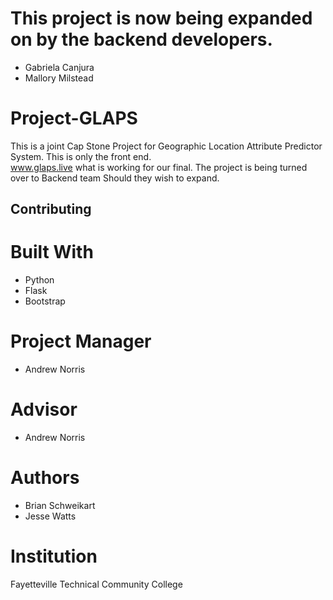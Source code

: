 # This project is now being expanded on by the backend developers.

- Gabriela Canjura
- Mallory Milstead


# Project-GLAPS
This is a joint Cap Stone Project for Geographic Location Attribute Predictor System. This is only the front end.  
www.glaps.live what is working for our final. The project is being turned over to Backend team Should they wish to expand.
## Contributing



# Built With
- Python
- Flask
- Bootstrap

# Project Manager
- Andrew Norris

# Advisor
- Andrew Norris

# Authors
- Brian Schweikart
- Jesse Watts

# Institution
Fayetteville Technical Community College
